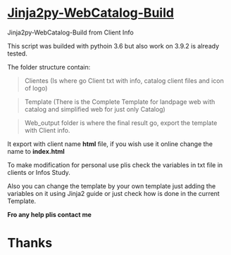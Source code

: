 # [Jinja2py-WebCatalog-Build](https://github.com/serguei9090/Jinja2py-WebCatalog-Build "Jinja2Python Catalog Maker")
 Jinja2py-WebCatalog-Build from Client Info

This script was builded with pythoin 3.6 but also work on 3.9.2 is already tested.

The folder structure contain:
>Clientes (Is where go Client txt with info, catalog client files and icon of logo)

>Template (There is the Complete Template for landpage web with catalog and simplified web for just only Catalog)

>Web_output folder is where the final result go, export the template with Client info.

It export with client name __html__ file, if you wish use it online change the name to __index.html__

To make modification for personal use plis check the variables in txt file in clients or Infos Study.

Also you can change the template by your own template just adding the variables on it using Jinja2 guide or just check how is done in the current Template.

__Fro any help plis contact me__
# Thanks